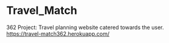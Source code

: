 # Travel_Match
362 Project: Travel planning website catered towards the user.
https://travel-match362.herokuapp.com/
